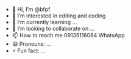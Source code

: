 - 👋 Hi, I’m @bfpf
- 👀 I’m interested in editing and coding 
- 🌱 I’m currently learning ...
- 💞️ I’m looking to collaborate on ...
- 📫 How to reach me 09135116084  WhatsApp 
- 😄 Pronouns: ...
- ⚡ Fun fact: ...

<!---
bfpf/bfpf is a ✨ special ✨ repository because its `README.md` (this file) appears on your GitHub profile.
You can click the Preview link to take a look at your changes.
--->
